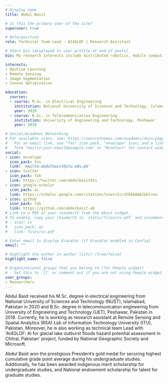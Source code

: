 ```yaml
---
# Display name
title: Abdul Basit

# Is this the primary user of the site?
superuser: true

# Role/position
role: Technical Team Lead - AI4GLOF | Research Assistant

# Short bio (displayed in user profile at end of posts)
bio: My research interests include distributed robotics, mobile computing and programmable matter.

interests:
- Machine Learning
- Remote Sensing
- Image Segmentation
- Convex Optimization

education:
  courses:
  - course: M.Sc. in Electrical Engineering
    institution: National University of Sciences and Technology, Islamabad
    year: 2020
  - course: B.Sc. in Telecommunication Engineering
    institution: University of Engineering and Technology, Peshawar
    year: 2018

# Social/Academic Networking
# For available icons, see: https://sourcethemes.com/academic/docs/page-builder/#icons
#   For an email link, use "fas" icon pack, "envelope" icon, and a link in the
#   form "mailto:your-email@example.com" or "#contact" for contact widget.
social:
- icon: envelope
  icon_pack: fas
  link: 'mailto:abdulbasit@itu.edu.pk'
- icon: twitter
  icon_pack: fab
  link: https://twitter.com/abdulbasitdin
- icon: google-scholar
  icon_pack: ai
  link: https://scholar.google.com/citations?user=Icc1FDkAAAAJ&hl=en
- icon: github
  icon_pack: fab
  link: https://github.com/abdulbasit-ab
# Link to a PDF of your resume/CV from the About widget.
# To enable, copy your resume/CV to `static/files/cv.pdf` and uncomment the lines below.
# - icon: cv
#   icon_pack: ai
#   link: files/cv.pdf

# Enter email to display Gravatar (if Gravatar enabled in Config)
email: ""

# Highlight the author in author lists? (true/false)
highlight_name: false

# Organizational groups that you belong to (for People widget)
#   Set this to `[]` or comment out if you are not using People widget.
user_groups:
- Researchers
---
```


Abdul Basit received his M.Sc. degree in electrical engineering from National University of Sciences and Technology (NUST), Islamabad, Pakistan in 2020 and B.Sc. degree in telecommunication engineering from University of Engineering and Technology (UET), Peshawar, Pakistan in 2018. Currently, he is working as research assistant at Remote Sensing and Spatial Analytics (RSA) Lab of Information Technology University (ITU), Pakistan. Moreover, he is also working as technical team Lead with 'AI4GLOF: AI for glacial lake outburst floods hazard potential assessment in Chitral, Pakistan' project, funded by National Geographic Society and Microsoft.

Abdul Basit won the prestigious President’s gold medal for securing highest cumulative grade point average during his undergraduate studies. Additionally, he has been awarded indigenous merit scholarship for undergraduate studies, and National endowment scholarship for talent for graduate studies.

